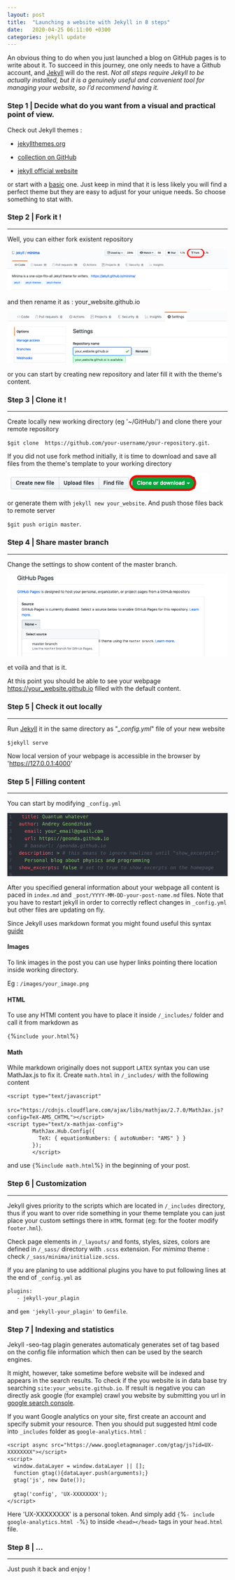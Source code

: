 ```yaml
---
layout: post
title:  "Launching a website with Jekyll in 8 steps"
date:   2020-04-25 06:11:00 +0300
categories: jekyll update
---
```


An obvious thing to do when you just launched a blog on GitHub pages is to write about it. To succeed in this journey, one only needs to have a Github account, and [Jekyll](https://jekyllrb.com) will do the rest.
*Not all steps require Jekyll to be actually installed, but it is a genuinely useful and convenient tool for managing your website, so I’d recommend having it.*

### Step 1 | Decide what do you want from a visual and practical point of view.

Check out Jekyll themes :

* [jekyllthemes.org](http://jekyllthemes.org)

* [collection on GitHub](https://github.com/planetjekyll/awesome-jekyll-themes)

* [jekyll official website](https://jekyllrb.com/docs/themes/)

or start with a [basic](https://github.com/jekyll/minima) one. Just keep in mind that it is less likely you will find a perfect theme but they are easy to adjust for your unique needs. So choose something to stat with.

### Step 2 | Fork it !
---

Well, you can either fork existent repository

![x](/images/fork.png)

and then rename it as : your_website.github.io

![x](/images/cname.png)

or you can start by creating new repository and later fill it with the theme's content.

### Step 3 | Clone it !
---

Create locally new working directory (eg '~/GitHub/') and clone there your remote repository

`$git clone  https://github.com/your-username/your-repository.git`.

If you did not use fork method initially, it is time to download and save all files from the theme's template to your working directory

![x](/images/gitclone.png)

 or generate them with `jekyll new your_website`. And push those files back to remote server

`$git push origin master`.

### Step 4 | Share master branch
---

Change the settings to show content of the master branch.

![x](/images/chage_gh.png)

et voilà  and that is it.

At this point you should be able to see your webpage https://your_website.github.io filled with the default content.

### Step 5 | Check it out locally
---

Run [Jekyll](https://jekyllrb.com) it in the same directory as "*_config.yml*" file of your new website

`$jekyll serve`

Now local version of your webpage is accessible in the browser by 'https://127.0.0.1:4000'

### Step 5 | Filling content
---

You can start by modifying   `_config.yml`

![x](/images/config1.png)

After you specified general information about your webpage all content is paced in `index.md` and `_post/YYYY-MM-DD-your-post-name.md` files. Note that you have to restart jekyll in order to correctly reflect changes in  `_config.yml` but other files are updating on fly.

Since Jekyll uses markdown format you might found useful this syntax [guide](https://guides.github.com/features/mastering-markdown/)

#### Images

To link images in the post you can use hyper links pointing there location inside working directory.

Eg : `/images/your_image.png`

#### HTML

To use any HTMl content you have to place it inside `/_includes/` folder and call it from markdown as

`{`%` include your.html `%`}`

#### Math

While markdown originally does not support `LATEX` syntax you can use MathJax.js to fix it. Create `math.html` in  `/_includes/` with the following content

```
<script type="text/javascript"
        src="https://cdnjs.cloudflare.com/ajax/libs/mathjax/2.7.0/MathJax.js?config=TeX-AMS_CHTML"></script>
<script type="text/x-mathjax-config">
        MathJax.Hub.Config({
          TeX: { equationNumbers: { autoNumber: "AMS" } }
        });
        </script>
```

and use `{`%` include math.html `%`}`  in the beginning of your post.


### Step 6 | Customization
---

Jekyll gives priority to the scripts which are located in `/_includes` directory, thus if you want to over ride something in your theme template you can just place your custom settings there in `HTML` format (eg: for the footer modify `footer.hml`).

Check page elements in  `/_layouts/`  and fonts, styles, sizes, colors are defined in `/_sass/` directory with `.scss` extension. For *mimima* theme :  check `/_sass/minima/initialize.scss`.

If you are planing to use additional plugins you have to put following lines at the end of `_config.yml`  as

```
plugins:
   - jekyll-your_plagin
```

and  `gem 'jekyll-your_plagin'` to `Gemfile`.




### Step 7 | Indexing and statistics
Jekyll -seo-tag plagin generates automaticaly generates set of tag based on the config file information which then can be used by the search engines.

It might, however, take sometime before website will be indexed and appears in the search results. To check if the you website is in data base try searching `site:your_website.github.io`. If result is negative you can directly ask google (for example) crawl you website by submitting you url
in [google search console](https://search.google.com/search-console/about).

If you want Google analytics on your site, first create an account and specify submit your resource. Then you should put suggested html code  into `_includes` folder as `google-analytics.html` :

```
<script async src="https://www.googletagmanager.com/gtag/js?id=UX-XXXXXXXX"></script>
<script>
  window.dataLayer = window.dataLayer || [];
  function gtag(){dataLayer.push(arguments);}
  gtag('js', new Date());

  gtag('config', 'UX-XXXXXXXX');
</script>
```

Here 'UX-XXXXXXXX' is a personal token. And simply add `{`%`- include google-analytics.html -`%`}` to inside `<head></head>` tags in your `head.html` file.

### Step 8 | ...
---
Just push it back and enjoy !
